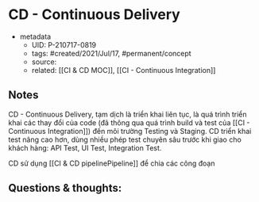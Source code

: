 # CD - Continuous Delivery

- metadata
	- UID: P-210717-0819
	- tags: #created/2021/Jul/17, #permanent/concept 
	- source: 
	- related: [[CI & CD MOC]], [[CI - Continuous Integration]]

## Notes
CD - Continuous Delivery, tạm dịch là triển khai liên tục, là quá trình triển khai các thay đổi của code (đã thông qua quá trình build và test của [[CI - Continuous Integration]]) đến môi trường Testing và Staging. CD triển khai test nâng cao hơn, dùng nhiều phép test chuyên sâu trước khi giao cho khách hàng: API Test, UI Test, Integration Test.

CD sử dụng [[CI & CD pipelinePipeline]] để chia các công đoạn 

## Questions & thoughts:

